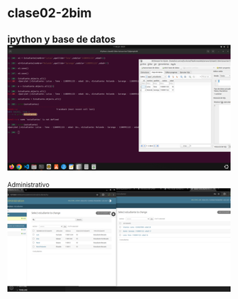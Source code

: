 # clase02-2bim
ipython y base de datos
![alt text](image.png)
-----------------------------------
Administrativo
![alt text](image-1.png)